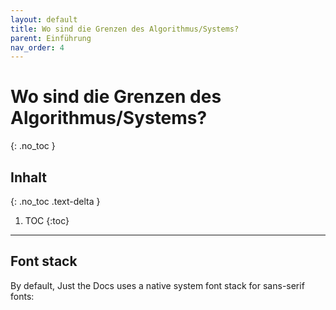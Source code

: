 ```yaml
---
layout: default
title: Wo sind die Grenzen des Algorithmus/Systems?
parent: Einführung
nav_order: 4
---
```


# Wo sind die Grenzen des Algorithmus/Systems?
{: .no_toc }

## Inhalt
{: .no_toc .text-delta }

1. TOC
{:toc}

---

## Font stack

By default, Just the Docs uses a native system font stack for sans-serif fonts:
